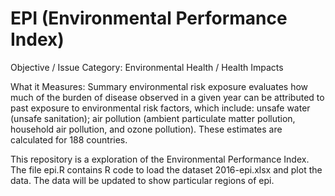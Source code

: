 # EPI (Environmental Performance Index)
Objective / Issue Category: Environmental Health / Health Impacts

What it Measures: Summary environmental risk exposure evaluates how much of the
burden of disease observed in a given year can be attributed to past exposure to
environmental risk factors, which include: unsafe water (unsafe sanitation); air pollution
(ambient particulate matter pollution, household air pollution, and ozone pollution).
These estimates are calculated for 188 countries.

This repository is a exploration of the Environmental Performance Index.
The file epi.R contains R code to load the dataset 2016-epi.xlsx and plot the data.
The data will be updated to show particular regions of epi.
